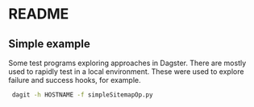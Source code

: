 # README

## Simple example

Some test programs exploring approaches in Dagster.  There are mostly
used to rapidly test in a local environment.  These were used to explore
failure and success hooks, for example. 

```bash
 dagit -h HOSTNAME -f simpleSitemapOp.py  
 ```

